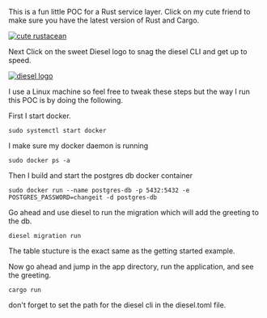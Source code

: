 This is a fun little POC for a Rust service layer. Click on my cute friend to make sure you have the latest version of Rust and Cargo.

[![cute rustacean](https://rustacean.net/assets/corro.svg)](https://www.rust-lang.org/)

Next Click on the sweet Diesel logo to snag the diesel CLI and get up to speed.

[![diesel logo](https://diesel.rs/assets/images/diesel_logo_stacked_black.png)](https://diesel.rs)

I use a Linux machine so feel free to tweak these steps but the way I run this POC is by doing the following.

First I start docker.

`sudo systemctl start docker`

I make sure my docker daemon is running

`sudo docker ps -a`

Then I build and start the postgres db docker container

`sudo docker run --name postgres-db -p 5432:5432 -e POSTGRES_PASSWORD=changeit -d postgres-db`

Go ahead and use diesel to run the migration which will add the greeting to the db.

`diesel migration run`

The table stucture is the exact same as the getting started example.

Now go ahead and jump in the app directory, run the application, and see the greeting.

`cargo run`

don't forget to set the path for the diesel cli in the diesel.toml file.
